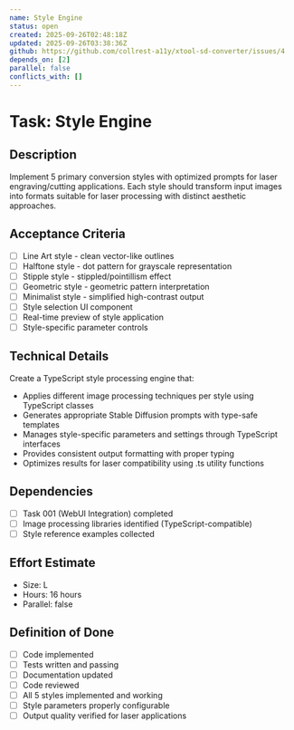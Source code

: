 ```yaml
---
name: Style Engine
status: open
created: 2025-09-26T02:48:18Z
updated: 2025-09-26T03:38:36Z
github: https://github.com/collrest-a11y/xtool-sd-converter/issues/4
depends_on: [2]
parallel: false
conflicts_with: []
---
```


# Task: Style Engine

## Description
Implement 5 primary conversion styles with optimized prompts for laser engraving/cutting applications. Each style should transform input images into formats suitable for laser processing with distinct aesthetic approaches.

## Acceptance Criteria
- [ ] Line Art style - clean vector-like outlines
- [ ] Halftone style - dot pattern for grayscale representation
- [ ] Stipple style - stippled/pointillism effect
- [ ] Geometric style - geometric pattern interpretation
- [ ] Minimalist style - simplified high-contrast output
- [ ] Style selection UI component
- [ ] Real-time preview of style application
- [ ] Style-specific parameter controls

## Technical Details
Create a TypeScript style processing engine that:
- Applies different image processing techniques per style using TypeScript classes
- Generates appropriate Stable Diffusion prompts with type-safe templates
- Manages style-specific parameters and settings through TypeScript interfaces
- Provides consistent output formatting with proper typing
- Optimizes results for laser compatibility using .ts utility functions

## Dependencies
- [ ] Task 001 (WebUI Integration) completed
- [ ] Image processing libraries identified (TypeScript-compatible)
- [ ] Style reference examples collected

## Effort Estimate
- Size: L
- Hours: 16 hours
- Parallel: false

## Definition of Done
- [ ] Code implemented
- [ ] Tests written and passing
- [ ] Documentation updated
- [ ] Code reviewed
- [ ] All 5 styles implemented and working
- [ ] Style parameters properly configurable
- [ ] Output quality verified for laser applications